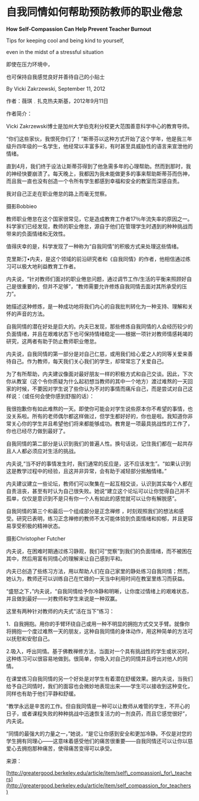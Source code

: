 # 自我同情如何帮助预防教师的职业倦怠

**How Self-Compassion Can Help Prevent Teacher Burnout**

Tips for keeping cool and being kind to yourself,

even in the midst of a stressful situation

即使在压力环境中，

也可保持自我感觉良好并善待自己的小贴士

By Vicki Zakrzewski, September 11, 2012

作者：薇琪﹒扎克热夫斯基，2012年9月11日

作者简介：

Vicki Zakrzewski博士是加州大学伯克利分校更大范围善意科学中心的教育导师。

“你们这些家伙，我恨死你们了！”斯蒂芬以这种方式开始了这个学年，他是我三年级升四年级的一名学生，他经常以丰富多彩，有时甚至具威胁性的语言来宣泄他的情绪。

直到4月，我们终于设法让斯蒂芬得到了他急需多年的心理帮助。然而到那时，我的神经快要崩溃了。每天晚上，我都因为我未能做更多的事来帮助斯蒂芬而伤神，而且我一直也没有创造一个令所有学生都感到幸福和安全的教室而深感自责。

我对自己正走在职业倦怠的路上而毫无觉察。

摄影Bobbieo

教师职业倦怠在这个国家很常见，它是造成教育工作者17％年流失率的原因之一。科学家们已经发现，教师的职业倦怠，源自于他们在管理学生时遇到的种种挑战而带来的负面情绪和无效性。

值得庆幸的是，科学发现了一种称为“自我同情”的积极方式来处理这些情绪。

克里斯汀•内夫，是这个领域的前沿研究者和《自我同情》的作者，他相信通过练习可以极大地利益教育工作者。

内夫说，“针对教师们面对的职业倦怠问题，通过调节工作/生活的平衡来照顾好自己是很重要的，但并不足够”，“教师需要允许修炼自我同情去面对其所承受的压力”。

她描述这种修炼，是一种成功地将我们内心的自我批判转化为一种支持、理解和关怀的声音的方法。

自我同情的潜在好处是巨大的。内夫已发现，那些修炼自我同情的人会经历较少的负面情绪，并且在艰难状态下也可保持情绪稳定——根据一项针对教师情感耗竭的研究，这两者有助于防止教师职业倦怠。

内夫说，自我同情的第一部分是对自己仁慈，或用我们给心爱之人的同等关爱来善待自己。作为教师，每天我们关心我们的学生，却常常忘了关爱自己。

为了有所帮助，内夫建议像面对最好朋友一样的积极方式和自己交谈。因此，下次你从教室（这个令你质疑为什么起初想当教师的其中一个地方）渡过难熬的一天回家的时候，不要因对学生说了些你认为不对的事情而痛斥自己，而是尝试对自己这样说：（或任何会使你感到舒服的话）：

我很抱歉你有如此难熬的一天。即使你可能会对学生说些原本你不希望的事情，也没关系啦。所有的老师偶尔都这样做过，但学生都好好的，你也是啦。我知道你非常关心你的学生并且希望他们将来都能够成功。教育是一项最具挑战性的工作了，你也已经尽力做到最好了。

自我同情的第二部分是认识到我们的普遍人性。换句话说，记住我们都在一起共存且人人都必须应对生活的挑战。

内夫说,“当不好的事情发生时，我们通常的反应是，这不应该发生”。“如果认识到这是教学过程中的经验，且这并非异常，会有助于减轻部分抵触情绪。”

内夫建议建立一些论坛，教师们可以聚集在一起互相交谈，认识到其实每个人都在自责沮丧，甚至有时认为自己很失败。她说“建立这个论坛可以让你觉得自己并不孤单，仅仅是意识到不是只有你一个人有如此的感觉就可以让你有解脱感”。

自我同情的第三个和最后一个组成部分是正念禅修 ，时刻观照我们的想法和感受。研究已表明，练习正念禅修的教师不太可能体验到负面情绪和抑郁，并且更容易享受积极的精神状态。

摄影Christopher Futcher

内夫说，在困难时期通过练习静观，我们可“觉察”到我们的负面情绪，而不被困在其中，然后用富有同情心的理解来让自己感到平和。

内夫已创造了些练习方法，用以帮助人们在自己家里的静处练习自我同情；然而，她认为，教师还可以训练自己在忙碌的一天当中利用时间在教室里练习而获益。

“盛怒之下，”内夫说，“自我同情给予你冷静和明晰，让你度过情绪上的艰难状态，并且做到最好——对教师和学生来说是一种双赢。

这里有两种针对教师的内夫式“活在当下”练习：

1．自我拥抱。用你的手臂环绕自己或用一种不明显的拥抱方式交叉手臂。就像你将拥抱一个度过难熬一天的朋友，这种自我同情的身体动作，用这种简单的方法可以抚慰和安慰自己。

2.吸入，呼出同情。基于佛教禅修方法，当面对一个具有挑战性的学生或状况时，这种练习可以很容易地做到。很简单，你吸入对自己的同情并且呼出对他人的同情。

在课堂练习自我同情的另一个好处是对学生有着潜在舒缓效果。据内夫说，当我们给予自己同情时，我们的面容也会微妙地表现出来——学生可以接收到这种变化，同样也有助于他们平静和舒缓。

“教学永远是辛苦的工作。但自我同情是一种可以让教师从难管的学生，不开心的日子，或者课程失败的种种挑战中迅速恢复活力的一剂良药，而且它感觉很好”，内夫说。

“同情的最强大的力量之一，”她说，“是它让你感到安全和更加冷静。不仅是对您的学生拥有同理心——这意味着感受他们的痛苦很重要——自我同情还可以让你以慈爱心去拥抱那种痛苦，使得痛苦变得可以承受。

来源：

[http://greatergood.berkeley.edu/article/item/self\_compassion\_for\_teachers](http://greatergood.berkeley.edu/article/item/self_compassion_for_teachers)

